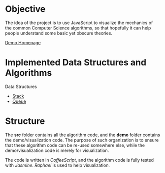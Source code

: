 # Objective

The idea of the project is to use JavaScript to visualize the mechanics of the common Computer Science algorithms, so that hopefully it can help people understand some basic yet obscure theories.

[Demo Homepage](http://marty-wang.github.com/Algorithms/)

# Implemented Data Structures and Algorithms

Data Structures

- [Stack](http://marty-wang.github.com/Algorithms/demo/basics.html#stack)
- [Queue](http://marty-wang.github.com/Algorithms/demo/basics.html#queue)

# Structure

The **src** folder contains all the algorithm code, and the **demo** folder contains the demo/visualization code. The purpose of such organization is to ensure that these algorithm code can be re-used somewhere else, while the demo/visualization code is merely for visualization.

The code is written in *CoffeeScript*, and the algorithm code is fully tested with *Jasmine*. *Raphael* is used to help visualization.  